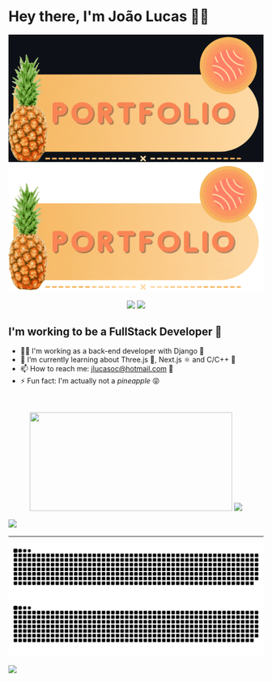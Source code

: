 # Hey there, I'm João Lucas 👋🍍

<div align="center">
  <picture>
    <source media="(prefers-color-scheme: dark)" srcset="https://github.com/abacaxiguy/abacaxiguy/blob/main/img/portfolio-card-dark.gif">
    <source media="(prefers-color-scheme: light)" srcset="https://github.com/abacaxiguy/abacaxiguy/blob/main/img/portfolio-card-light.gif">
    <a href="http://abacaxiguy.me" target="_blank">
      <img alt="Portfolio Card" src="https://github.com/abacaxiguy/abacaxiguy/blob/main/img/portfolio-card-dark.gif" width="688px">
      <img alt="Portfolio Card" src="https://github.com/abacaxiguy/abacaxiguy/blob/main/img/portfolio-card-light.gif" width="688px">
    </a>
  </picture>
</div>

<br>

<div align="center">
  <img src="http://github-readme-streak-stats.herokuapp.com?user=abacaxiguy&theme=radical&hide_border=true&date_format=j%20M%5B%20Y%5D" width="288px">
  <img src="http://github-profile-summary-cards.vercel.app/api/cards/profile-details?username=abacaxiguy&theme=radical" width="400px">
</div>

## I'm working to be a FullStack Developer 💪

- 👨‍🏭 I'm working as a back-end developer with Django 🐍
- 🚧 I’m currently learning about Three.js 🧊, Next.js ⚛ and C/C++ 🎒
- 📫 How to reach me: jlucasoc@hotmail.com 📧
- ⚡ Fun fact: I'm actually not a <i>pineapple</i> 😝

<br>
<br>

<div align="center">
  <img width="400em" height="195px" src="https://github-readme-stats.vercel.app/api?username=abacaxiguy&show_icons=true&theme=radical&count_private=true&include_all_commits=true">
  <img width="400em" src="https://github-readme-stats.vercel.app/api/top-langs/?username=abacaxiguy&layout=compact&theme=radical">
</div>

![](https://komarev.com/ghpvc/?username=abacaxiguy&color=FFB900)

<hr>

<picture>
    <source media="(prefers-color-scheme: dark)" srcset="https://github.com/abacaxiguy/abacaxiguy/blob/output/github-snake-dark.svg">
    <source media="(prefers-color-scheme: light)" srcset="https://github.com/abacaxiguy/abacaxiguy/blob/output/github-snake.svg">
    <img alt="Github Snake Dark" src="https://github.com/abacaxiguy/abacaxiguy/blob/output/github-snake-dark.svg">
    <img alt="Github Snake Light" src="https://github.com/abacaxiguy/abacaxiguy/blob/output/github-snake.svg">
</picture>

![](https://hit.yhype.me/github/profile?user_id=62774465)
